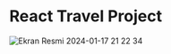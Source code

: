 # </Code16> React Travel Project


![Ekran Resmi 2024-01-17 21 22 34](https://github.com/ahmtydn/code16-travel/assets/84200491/ff414b90-18ba-4b24-9c2f-7e8c0328011f)
